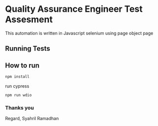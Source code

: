# Quality Assurance Engineer Test Assesment

This automation is written in Javascript selenium using page object page

## Running Tests

## How to run

```bash
npm install
```

run cypress

```bash
npm run wdio
```

### Thanks you
Regard,
Syahril Ramadhan
